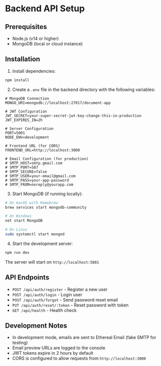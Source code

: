 # Backend API Setup

## Prerequisites
- Node.js (v14 or higher)
- MongoDB (local or cloud instance)

## Installation

1. Install dependencies:
```bash
npm install
```

2. Create a `.env` file in the backend directory with the following variables:
```env
# MongoDB Connection
MONGO_URI=mongodb://localhost:27017/document-app

# JWT Configuration
JWT_SECRET=your-super-secret-jwt-key-change-this-in-production
JWT_EXPIRES_IN=2h

# Server Configuration
PORT=5001
NODE_ENV=development

# Frontend URL (for CORS)
FRONTEND_URL=http://localhost:3000

# Email Configuration (for production)
# SMTP_HOST=smtp.gmail.com
# SMTP_PORT=587
# SMTP_SECURE=false
# SMTP_USER=your-email@gmail.com
# SMTP_PASS=your-app-password
# SMTP_FROM=noreply@yourapp.com
```

3. Start MongoDB (if running locally):
```bash
# On macOS with Homebrew
brew services start mongodb-community

# On Windows
net start MongoDB

# On Linux
sudo systemctl start mongod
```

4. Start the development server:
```bash
npm run dev
```

The server will start on `http://localhost:5001`

## API Endpoints

- `POST /api/auth/register` - Register a new user
- `POST /api/auth/login` - Login user
- `POST /api/auth/forgot` - Send password reset email
- `PUT /api/auth/reset/:token` - Reset password with token
- `GET /api/health` - Health check

## Development Notes

- In development mode, emails are sent to Ethereal Email (fake SMTP for testing)
- Email preview URLs are logged to the console
- JWT tokens expire in 2 hours by default
- CORS is configured to allow requests from `http://localhost:3000` 
